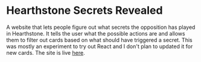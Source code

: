 Hearthstone Secrets Revealed
============================

A website that lets people figure out what secrets the opposition has played in Hearthstone. It tells
the user what the possible actions are and allows them to filter out cards based on what should have
triggered a secret. This was mostly an experiment to try out React and I don't plan to updated it for new cards. 
The site is live [here](http://hearthstonesecretsrevealed.com.s3-website-us-east-1.amazonaws.com).

